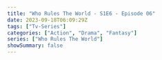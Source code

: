 ```yaml
---
title: "Who Rules The World - S1E6 - Episode 06"
date: 2023-09-18T06:09:29Z
tags: ["Tv-Series"]
categories: ["Action", "Drama", "Fantasy"]
series: ["Who Rules The World"]
showSummary: false
---
```


  <mux-player stream-type="on-demand"
  src="https://kp3d-my.sharepoint.com/personal/ryoo_kp3d_onmicrosoft_com/_layouts/15/download.aspx?share=EQrqvCeh8y9PnMmaoBpBuj8Bw4FJz3la6_NFFkWLXhzVHA" metadata-video-title="Who Rules The World - S1E6 - Episode 06" prefer-playback="mse" controls>
  </mux-player>
  
  
  <script src="https://cdn.jsdelivr.net/npm/@mux/mux-player"></script>
  
   <script id="wXmcCSVZlgGRaSaDzt8q1iKPuwsSFCcRT01bYfpFww9Y" type="application/ld+json">
 {
  "@context": "https://schema.org/",
  "@type": "VideoObject",
  "name": "Who Rules The World - S1E6 - Episode 06",
  "contentUrl": "https://stream.mux.com/wXmcCSVZlgGRaSaDzt8q1iKPuwsSFCcRT01bYfpFww9Y.m3u8",
  "thumbnailUrl": "https://www.themoviedb.org/t/p/original/dbFJUbalwWQPvUTnv9YAoRvdXuV.jpg?width=314&fit_mode=preserve&time=25",
  "uploadDate": "2023-09-18T06:09:29Z",
}

</script>
